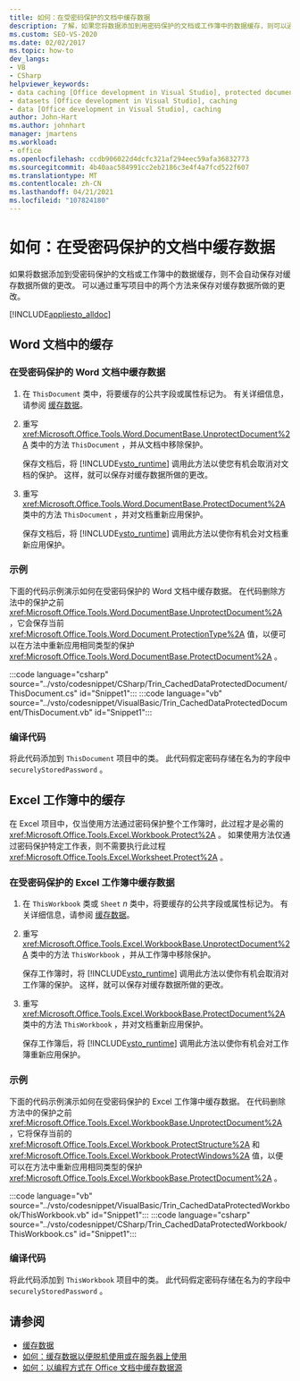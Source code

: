 ```yaml
---
title: 如何：在受密码保护的文档中缓存数据
description: 了解，如果您将数据添加到用密码保护的文档或工作簿中的数据缓存，则可以通过重写项目中的两个方法来保存对缓存数据所做的更改。
ms.custom: SEO-VS-2020
ms.date: 02/02/2017
ms.topic: how-to
dev_langs:
- VB
- CSharp
helpviewer_keywords:
- data caching [Office development in Visual Studio], protected documents
- datasets [Office development in Visual Studio], caching
- data [Office development in Visual Studio], caching
author: John-Hart
ms.author: johnhart
manager: jmartens
ms.workload:
- office
ms.openlocfilehash: ccdb906022d4dcfc321af294eec59afa36832773
ms.sourcegitcommit: 4b40aac584991cc2eb2186c3e4f4a7fcd522f607
ms.translationtype: MT
ms.contentlocale: zh-CN
ms.lasthandoff: 04/21/2021
ms.locfileid: "107824180"
---
```

# <a name="how-to-cache-data-in-a-password-protected-document"></a>如何：在受密码保护的文档中缓存数据
  如果将数据添加到受密码保护的文档或工作簿中的数据缓存，则不会自动保存对缓存数据所做的更改。 可以通过重写项目中的两个方法来保存对缓存数据所做的更改。

 [!INCLUDE[appliesto_alldoc](../vsto/includes/appliesto-alldoc-md.md)]

## <a name="caching-in-word-documents"></a>Word 文档中的缓存

### <a name="to-cache-data-in-a-word-document-that-is-protected-with-a-password"></a>在受密码保护的 Word 文档中缓存数据

1. 在 `ThisDocument` 类中，将要缓存的公共字段或属性标记为。 有关详细信息，请参阅 [缓存数据](../vsto/caching-data.md)。

2. 重写 <xref:Microsoft.Office.Tools.Word.DocumentBase.UnprotectDocument%2A> 类中的方法 `ThisDocument` ，并从文档中移除保护。

     保存文档后，将 [!INCLUDE[vsto_runtime](../vsto/includes/vsto-runtime-md.md)] 调用此方法以使您有机会取消对文档的保护。 这样，就可以保存对缓存数据所做的更改。

3. 重写 <xref:Microsoft.Office.Tools.Word.DocumentBase.ProtectDocument%2A> 类中的方法 `ThisDocument` ，并对文档重新应用保护。

     保存文档后，将 [!INCLUDE[vsto_runtime](../vsto/includes/vsto-runtime-md.md)] 调用此方法以使你有机会对文档重新应用保护。

### <a name="example"></a>示例
 下面的代码示例演示如何在受密码保护的 Word 文档中缓存数据。 在代码删除方法中的保护之前 <xref:Microsoft.Office.Tools.Word.DocumentBase.UnprotectDocument%2A> ，它会保存当前 <xref:Microsoft.Office.Tools.Word.Document.ProtectionType%2A> 值，以便可以在方法中重新应用相同类型的保护 <xref:Microsoft.Office.Tools.Word.DocumentBase.ProtectDocument%2A> 。

 :::code language="csharp" source="../vsto/codesnippet/CSharp/Trin_CachedDataProtectedDocument/ThisDocument.cs" id="Snippet1":::
 :::code language="vb" source="../vsto/codesnippet/VisualBasic/Trin_CachedDataProtectedDocument/ThisDocument.vb" id="Snippet1":::

### <a name="compile-the-code"></a>编译代码
 将此代码添加到 `ThisDocument` 项目中的类。 此代码假定密码存储在名为的字段中 `securelyStoredPassword` 。

## <a name="cache-in-excel-workbooks"></a>Excel 工作簿中的缓存
 在 Excel 项目中，仅当使用方法通过密码保护整个工作簿时，此过程才是必需的 <xref:Microsoft.Office.Tools.Excel.Workbook.Protect%2A> 。 如果使用方法仅通过密码保护特定工作表，则不需要执行此过程 <xref:Microsoft.Office.Tools.Excel.Worksheet.Protect%2A> 。

### <a name="to-cache-data-in-an-excel-workbook-that-is-protected-with-a-password"></a>在受密码保护的 Excel 工作簿中缓存数据

1. 在 `ThisWorkbook` 类或 `Sheet` *n* 类中，将要缓存的公共字段或属性标记为。 有关详细信息，请参阅 [缓存数据](../vsto/caching-data.md)。

2. 重写 <xref:Microsoft.Office.Tools.Excel.WorkbookBase.UnprotectDocument%2A> 类中的方法 `ThisWorkbook` ，并从工作簿中移除保护。

     保存工作簿时，将 [!INCLUDE[vsto_runtime](../vsto/includes/vsto-runtime-md.md)] 调用此方法以使你有机会取消对工作簿的保护。 这样，就可以保存对缓存数据所做的更改。

3. 重写 <xref:Microsoft.Office.Tools.Excel.WorkbookBase.ProtectDocument%2A> 类中的方法 `ThisWorkbook` ，并对文档重新应用保护。

     保存工作簿后，将 [!INCLUDE[vsto_runtime](../vsto/includes/vsto-runtime-md.md)] 调用此方法以使你有机会对工作簿重新应用保护。

### <a name="example"></a>示例
 下面的代码示例演示如何在受密码保护的 Excel 工作簿中缓存数据。 在代码删除方法中的保护之前 <xref:Microsoft.Office.Tools.Excel.WorkbookBase.UnprotectDocument%2A> ，它将保存当前的 <xref:Microsoft.Office.Tools.Excel.Workbook.ProtectStructure%2A> 和 <xref:Microsoft.Office.Tools.Excel.Workbook.ProtectWindows%2A> 值，以便可以在方法中重新应用相同类型的保护 <xref:Microsoft.Office.Tools.Excel.WorkbookBase.ProtectDocument%2A> 。

 :::code language="vb" source="../vsto/codesnippet/VisualBasic/Trin_CachedDataProtectedWorkbook/ThisWorkbook.vb" id="Snippet1":::
 :::code language="csharp" source="../vsto/codesnippet/CSharp/Trin_CachedDataProtectedWorkbook/ThisWorkbook.cs" id="Snippet1":::

### <a name="compile-the-code"></a>编译代码
 将此代码添加到 `ThisWorkbook` 项目中的类。 此代码假定密码存储在名为的字段中 `securelyStoredPassword` 。

## <a name="see-also"></a>请参阅
- [缓存数据](../vsto/caching-data.md)
- [如何：缓存数据以便脱机使用或在服务器上使用](../vsto/how-to-cache-data-for-use-offline-or-on-a-server.md)
- [如何：以编程方式在 Office 文档中缓存数据源](../vsto/how-to-programmatically-cache-a-data-source-in-an-office-document.md)
